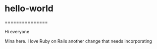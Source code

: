 # hello-world
===============

Hi everyone

Mina here. I love Ruby on Rails
another change that needs incorporating
